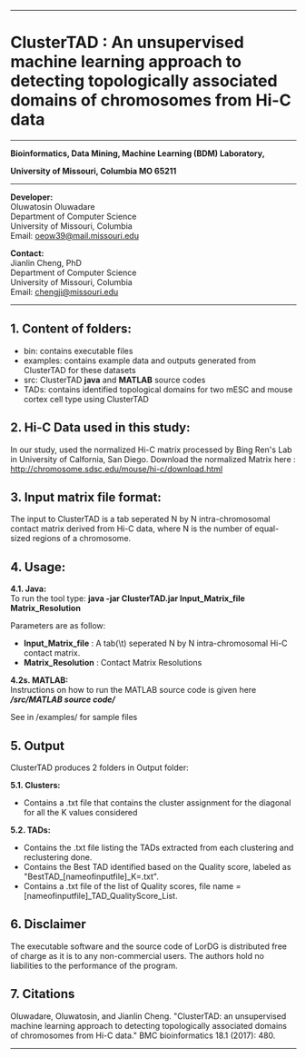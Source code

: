 ------------------------------------------------------------------------------------------------------------------------------------
# ClusterTAD : An unsupervised machine learning approach to detecting topologically associated domains of chromosomes from Hi-C data
------------------------------------------------------------------------------------------------------------------------------------
**Bioinformatics, Data Mining, Machine Learning (BDM) Laboratory,**

**University of Missouri, Columbia MO 65211**

----------------------------------------------------------------------

**Developer:** <br />
		 Oluwatosin Oluwadare <br />
		 Department of Computer Science <br />
		 University of Missouri, Columbia <br />
		 Email: oeow39@mail.missouri.edu 

**Contact:** <br />
		 Jianlin Cheng, PhD <br />
		 Department of Computer Science <br />
		 University of Missouri, Columbia <br />
		 Email: chengji@missouri.edu 
	 
--------------------------------------------------------------------	

**1.	Content of folders:**
-----------------------------------------------------------	
* bin: contains executable files 
* examples: contains example data and outputs generated from ClusterTAD for these datasets 
* src: ClusterTAD **java** and **MATLAB** source codes
* TADs: contains identified topological domains for two mESC and mouse cortex cell type using ClusterTAD


**2.	Hi-C Data used in this study:**
-----------------------------------------------------------
In our study, used the normalized Hi-C  matrix processed by Bing Ren's Lab in University of Calfornia, San Diego. 
Download the normalized Matrix here : http://chromosome.sdsc.edu/mouse/hi-c/download.html


**3.	Input matrix file format:**
-----------------------------------------------------------
The input to ClusterTAD is a tab seperated N by N intra-chromosomal contact matrix derived from Hi-C data, where N is the number of equal-sized regions of a chromosome.


**4.	Usage:**
-----------------------------------------------------------
**4.1. 	Java:** <br />
To run the tool type: 	 **java -jar ClusterTAD.jar Input_Matrix_file Matrix_Resolution** 

Parameters are as follow:
 *  **Input_Matrix_file** :  A tab(\t) seperated N by N intra-chromosomal Hi-C contact matrix.
 *  **Matrix_Resolution** :  Contact Matrix Resolutions

**4.2s. MATLAB:**<br />
Instructions on how to run the MATLAB source code is given here **_/src/MATLAB source code/_**
 
See in /examples/ for sample files


**5.	Output**
-----------------------------------------------------------
ClusterTAD produces 2 folders in Output folder:

**5.1. 	Clusters:**
 * Contains a .txt file that contains the cluster assignment for the diagonal for all the K values considered
 
**5.2.	TADs:** 
 *	Contains the .txt file listing the TADs extracted from each clustering and reclustering done.
 *	Contains the Best TAD identified based on the Quality score, labeled as "BestTAD_[nameofinputfile]_K=.txt".
 *  Contains a .txt file of the list of Quality scores, file name = [nameofinputfile]_TAD_QualityScore_List.


**6. Disclaimer**
-----------------------------------------------------------
The executable software and the source code of LorDG is distributed free of charge as it is to any non-commercial users. The authors hold no liabilities to the performance of the program.

**7. Citations**
-----------------------------------------------------------
Oluwadare, Oluwatosin, and Jianlin Cheng. "ClusterTAD: an unsupervised machine learning approach to detecting topologically associated domains of chromosomes from Hi-C data." BMC bioinformatics 18.1 (2017): 480.
	
-----------------------------------------------------------